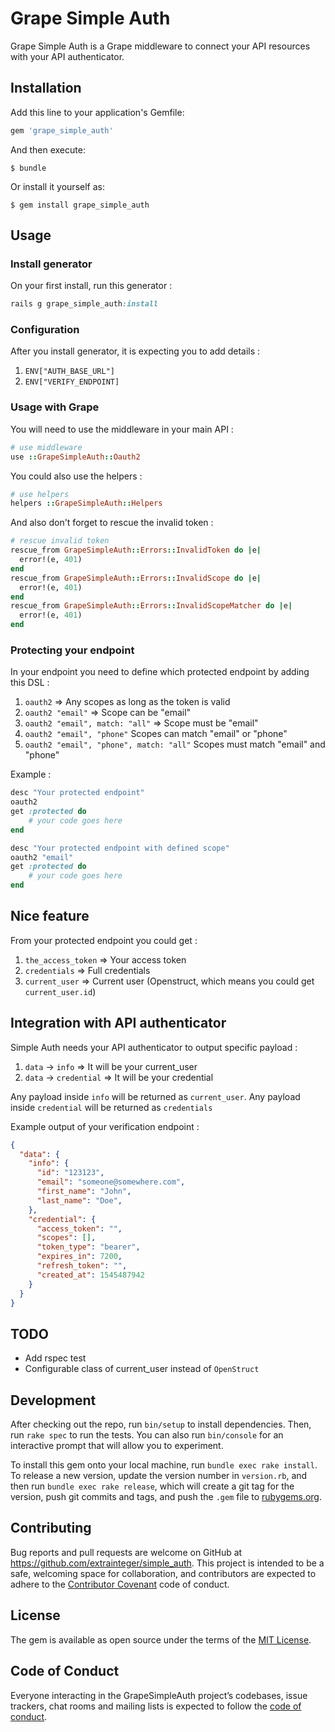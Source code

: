# Grape Simple Auth

Grape Simple Auth is a Grape middleware to connect your API resources with your API authenticator.


## Installation

Add this line to your application's Gemfile:

```ruby
gem 'grape_simple_auth'
```

And then execute:

    $ bundle

Or install it yourself as:

    $ gem install grape_simple_auth

## Usage

### Install generator

On your first install, run this generator :

```ruby
rails g grape_simple_auth:install
```

### Configuration

After you install generator, it is expecting you to add details :

1. `ENV["AUTH_BASE_URL"]`
2. `ENV["VERIFY_ENDPOINT]`

### Usage with Grape

You will need to use the middleware in your main API :

```ruby
# use middleware
use ::GrapeSimpleAuth::Oauth2
```

You could also use the helpers :

```ruby
# use helpers
helpers ::GrapeSimpleAuth::Helpers
```

And also don't forget to rescue the invalid token :

```ruby
# rescue invalid token
rescue_from GrapeSimpleAuth::Errors::InvalidToken do |e|
  error!(e, 401)
end
rescue_from GrapeSimpleAuth::Errors::InvalidScope do |e|
  error!(e, 401)
end
rescue_from GrapeSimpleAuth::Errors::InvalidScopeMatcher do |e|
  error!(e, 401)
end
```

### Protecting your endpoint

In your endpoint you need to define which protected endpoint by adding this DSL :

1.  `oauth2` => Any scopes as long as the token is valid
2.  `oauth2 "email"` => Scope can be "email"
3.  `oauth2 "email", match: "all"` => Scope must be "email"
4.  `oauth2 "email", "phone"` Scopes can match "email" or "phone"
5.  `oauth2 "email", "phone", match: "all"` Scopes must match "email" and "phone"

Example :

```ruby
desc "Your protected endpoint"
oauth2 
get :protected do
    # your code goes here
end
```

```ruby
desc "Your protected endpoint with defined scope"
oauth2 "email"
get :protected do
    # your code goes here
end
```

## Nice feature

From your protected endpoint you could get :

1. `the_access_token` => Your access token
2. `credentials` => Full credentials
3. `current_user` => Current user (Openstruct, which means you could get `current_user.id`)

## Integration with API authenticator

Simple Auth needs your API authenticator to output specific payload :

1. `data` -> `info` => It will be your current_user
2. `data` -> `credential` => It will be your credential

Any payload inside `info` will be returned as `current_user`. Any payload inside `credential` will be returned as `credentials`

Example output of your verification endpoint :

```json
{
  "data": {
    "info": {
      "id": "123123",
      "email": "someone@somewhere.com",
      "first_name": "John",
      "last_name": "Doe",
    },
    "credential": {
      "access_token": "",
      "scopes": [],
      "token_type": "bearer",
      "expires_in": 7200,
      "refresh_token": "",
      "created_at": 1545487942
    }
  }
}
```



## TODO

- Add rspec test
- Configurable class of current_user instead of `OpenStruct`

## Development

After checking out the repo, run `bin/setup` to install dependencies. Then, run `rake spec` to run the tests. You can also run `bin/console` for an interactive prompt that will allow you to experiment.

To install this gem onto your local machine, run `bundle exec rake install`. To release a new version, update the version number in `version.rb`, and then run `bundle exec rake release`, which will create a git tag for the version, push git commits and tags, and push the `.gem` file to [rubygems.org](https://rubygems.org).

## Contributing

Bug reports and pull requests are welcome on GitHub at https://github.com/extrainteger/simple_auth. This project is intended to be a safe, welcoming space for collaboration, and contributors are expected to adhere to the [Contributor Covenant](http://contributor-covenant.org) code of conduct.

## License

The gem is available as open source under the terms of the [MIT License](https://opensource.org/licenses/MIT).

## Code of Conduct

Everyone interacting in the GrapeSimpleAuth project’s codebases, issue trackers, chat rooms and mailing lists is expected to follow the [code of conduct](https://github.com/extrainteger/simple_auth/blob/master/CODE_OF_CONDUCT.md).
